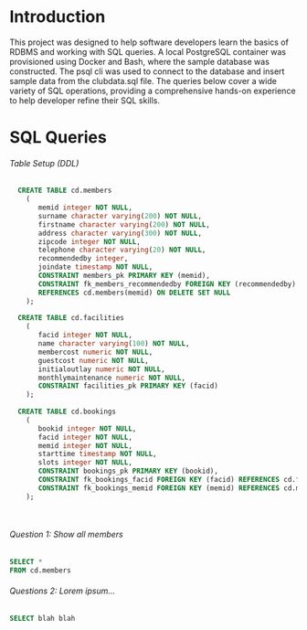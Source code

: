 # Introduction
This project was designed to help software developers learn the basics of RDBMS and working with SQL queries. 
A local PostgreSQL container was provisioned using Docker and Bash, where the sample database was constructed. 
The psql cli was used to connect to the database and insert sample data from the clubdata.sql file.
The queries below cover a wide variety of SQL operations, providing a comprehensive hands-on experience to help developer refine their SQL skills.
# SQL Queries

###### Table Setup (DDL)
```sql
  CREATE TABLE cd.members
    (
       memid integer NOT NULL, 
       surname character varying(200) NOT NULL, 
       firstname character varying(200) NOT NULL, 
       address character varying(300) NOT NULL, 
       zipcode integer NOT NULL, 
       telephone character varying(20) NOT NULL, 
       recommendedby integer,
       joindate timestamp NOT NULL,
       CONSTRAINT members_pk PRIMARY KEY (memid),
       CONSTRAINT fk_members_recommendedby FOREIGN KEY (recommendedby)
       REFERENCES cd.members(memid) ON DELETE SET NULL
    );
        
  CREATE TABLE cd.facilities
    (
       facid integer NOT NULL, 
       name character varying(100) NOT NULL, 
       membercost numeric NOT NULL, 
       guestcost numeric NOT NULL, 
       initialoutlay numeric NOT NULL, 
       monthlymaintenance numeric NOT NULL, 
       CONSTRAINT facilities_pk PRIMARY KEY (facid)
    );
  
  CREATE TABLE cd.bookings
    (
       bookid integer NOT NULL, 
       facid integer NOT NULL, 
       memid integer NOT NULL, 
       starttime timestamp NOT NULL,
       slots integer NOT NULL,
       CONSTRAINT bookings_pk PRIMARY KEY (bookid),
       CONSTRAINT fk_bookings_facid FOREIGN KEY (facid) REFERENCES cd.facilities(facid),
       CONSTRAINT fk_bookings_memid FOREIGN KEY (memid) REFERENCES cd.members(memid)
    );
          
          
```
###### Question 1: Show all members

```sql
SELECT *
FROM cd.members
```

###### Questions 2: Lorem ipsum...

```sql
SELECT blah blah 
```



